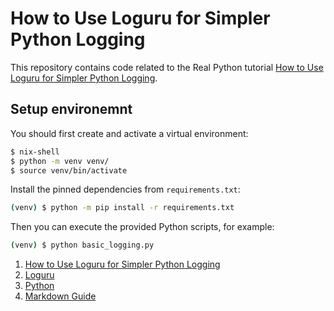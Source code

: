 # How to Use Loguru for Simpler Python Logging

This repository contains code related to the Real Python tutorial [How to Use Loguru for Simpler Python Logging](https://realpython.com/python-loguru/).

## Setup environemnt

You should first create and activate a virtual environment:

```sh
$ nix-shell
$ python -m venv venv/
$ source venv/bin/activate
```

Install the pinned dependencies from `requirements.txt`:

```sh
(venv) $ python -m pip install -r requirements.txt
```

Then you can execute the provided Python scripts, for example:

```sh
(venv) $ python basic_logging.py
```

1. [How to Use Loguru for Simpler Python Logging](https://realpython.com/python-loguru/)
2. [Loguru](https://loguru.readthedocs.io/en/stable/index.html)
3. [Python](https://nixos.wiki/wiki/Python)
4. [Markdown Guide](https://www.markdownguide.org/)
